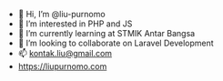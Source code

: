 - 👋 Hi, I’m @liu-purnomo
- 👀 I’m interested in PHP and JS
- 🌱 I’m currently learning at STMIK Antar Bangsa
- 💞️ I’m looking to collaborate on Laravel Development
- 📫 kontak.liu@gmail.com
- https://liupurnomo.com

<!---
liu-purnomo/liu-purnomo is a ✨ special ✨ repository because its `README.md` (this file) appears on your GitHub profile.
You can click the Preview link to take a look at your changes.
--->
